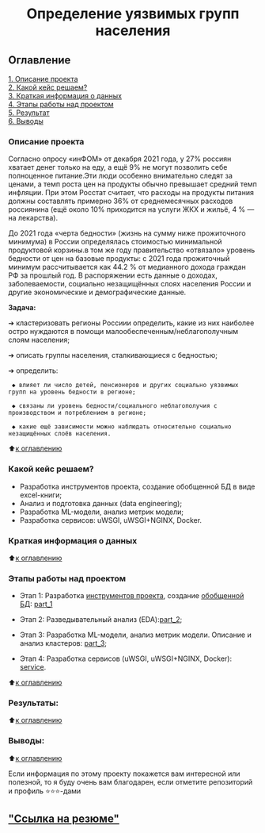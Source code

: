# <center>Определение уязвимых групп населения

## Оглавление  
[1. Описание проекта](.README.md#Описание-проекта)  
[2. Какой кейс решаем?](.README.md#Какой-кейс-решаем)  
[3. Краткая информация о данных](.README.md#Краткая-информация-о-данных)  
[4. Этапы работы над проектом](.README.md#Этапы-работы-над-проектом)  
[5. Результат](.README.md#Результат)    
[6. Выводы](.README.md#Выводы) 

### Описание проекта  

 Согласно опросу «инФОМ» от декабря 2021 года, у 27% россиян хватает денег только на еду, а ещё 9% не могут позволить себе полноценное питание.Эти люди особенно внимательно следят за ценами, а темп роста  цен на продукты обычно превышает средний темп инфляции. При этом Росстат считает, что расходы на продукты питания должны составлять примерно 36% от среднемесячных расходов россиянина (ещё около 10% приходится на услуги ЖКХ и жильё, 4 % — на лекарства). 

 До 2021 года «черта бедности» (жизнь на сумму ниже прожиточного минимума) в России определялась стоимостью минимальной продуктовой корзины.в том же году правительство «отвязало» уровень бедности от цен на базовые продукты: с 2021 года прожиточный минимум рассчитывается как 44.2 % от медианного дохода граждан РФ за прошлый год. В распоряжении есть данные о доходах, заболеваемости, социально незащищённых слоях населения России и другие экономические и демографические данные.

 **Задача:**

  ➔ кластеризовать регионы Россиии определить, какие из них наиболее остро нуждаются в помощи малообеспеченным/неблагополучным слоям населения;

  ➔ описать группы населения, сталкивающиеся с бедностью;

  ➔ определить:

     ◆ влияет ли число детей, пенсионеров и других социально уязвимых групп на уровень бедности в регионе;

     ◆ связаны ли уровень бедности/социального неблагополучия с производством и потреблением в регионе;

     ◆ какие ещё зависимости можно наблюдать относительно социально незащищённых слоёв населения.

:arrow_up:[к оглавлению](_)


### Какой кейс решаем?   

  - Разработка инструментов проекта, создание обобщенной БД в виде excel-книги; 
  - Анализ и подготовка данных (data engineering);
  - Разработка ML-модели, анализ метрик модели;
  - Разработка сервисов: uWSGI, uWSGI+NGINX, Docker.



### Краткая информация о данных


  
:arrow_up:[к оглавлению](.README.md#Оглавление)


### Этапы работы над проектом  

* Этап 1: Разработка [инструментов проекта](./tools), создание [обобщенной БД](./data/soc_pasport.xlsx): [part_1](./part_1.ipynb)

* Этап 2: Разведывательный анализ (EDA):[part_2](./part_2.ipynb);

* Этап 3: Разработка ML-модели, анализ метрик модели. Описание и анализ кластеров: [part_3](./part_2.ipynb);

* Этап 4: Разработка сервисов (uWSGI, uWSGI+NGINX, Docker): [service](./).



:arrow_up:[к оглавлению](.README.md#Оглавление)


### Результаты: 



:arrow_up:[к оглавлению](.README.md#Оглавление)


### Выводы:




:arrow_up:[к оглавлению](.README.md#Оглавление)


Если информация по этому проекту покажется вам интересной или полезной, то я буду очень вам благодарен, если отметите репозиторий и профиль ⭐️⭐️⭐️-дами


## ["Ссылка на резюме"](https://kansk.hh.ru/resume/f3540f86ff097e4b7c0039ed1f315969523431)
